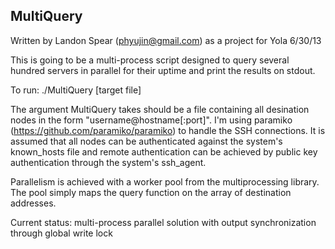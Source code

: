 ## MultiQuery

Written by Landon Spear (phyujin@gmail.com) as a project for Yola
6/30/13

This is going to be a multi-process script designed to query several hundred servers in parallel for their uptime and print the results on stdout. 

To run: ./MultiQuery [target file]

 The argument MultiQuery takes should be a file containing all desination nodes in the form "username@hostname[:port]". I'm using paramiko (https://github.com/paramiko/paramiko) to handle the SSH connections. It is assumed that all nodes can be authenticated against the system's known_hosts file and remote authentication can be achieved by public key authentication through the system's ssh_agent.

 Parallelism is achieved with a worker pool from the multiprocessing library. The pool simply maps the query function on the array of destination addresses.


Current status: multi-process parallel solution with output synchronization through global write lock

